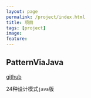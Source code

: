 ```yaml
---
layout: page
permalink: /project/index.html
title: 项目
tags: [project]
image:
feature:
---
```


## PatternViaJava
[github](https://github.com/JeffreyWei/PatternViaJava)

24种设计模式`java`版




   

